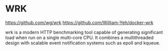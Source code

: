 # WRK

https://github.com/wg/wrk
https://github.com/William-Yeh/docker-wrk

wrk is a modern HTTP benchmarking tool capable of generating significant load when run on a single multi-core CPU. It combines a multithreaded design with scalable event notification systems such as epoll and kqueue.

